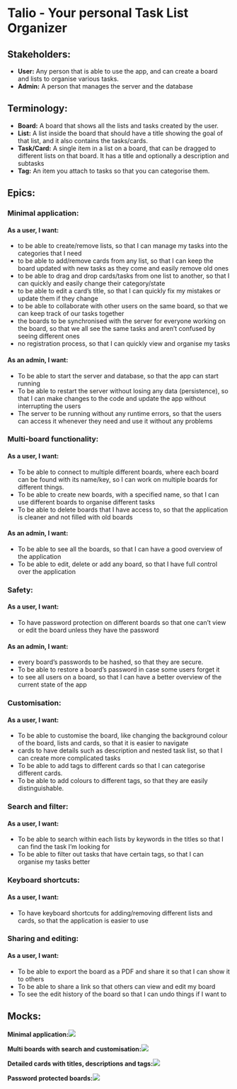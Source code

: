 # Talio - Your personal Task List Organizer

## Stakeholders:

-   **User:** Any person that is able to use the app, and can create a board and lists to organise various tasks.
-   **Admin:** A person that manages the server and the database

## Terminology:

-   **Board:** A board that shows all the lists and tasks created by the user. 
-   **List:** A list inside the board that should have a title showing the goal of that list, and it also contains the tasks/cards. 
-   **Task/Card:** A single item in a list on a board, that can be dragged to different lists on that board. It has a title and optionally a description and subtasks
-   **Tag:** An item you attach to tasks so that you can categorise them.

## Epics:

### Minimal application:

#### As a user, I want:

-   to be able to create/remove lists, so that I can manage my tasks into the categories that I need
-   to be able to add/remove cards from any list, so that I can keep the board updated with new tasks as they come and easily remove old ones
-   to be able to drag and drop cards/tasks from one list to another, so that I can quickly and easily change their category/state
-   to be able to edit a card’s title, so that I can quickly fix my mistakes or update them if they change
-   to be able to collaborate with other users on the same board, so that we can keep track of our tasks together
-   the boards to be synchronised with the server for everyone working on the board, so that we all see the same tasks and aren’t confused by seeing different ones
-   no registration process, so that I can quickly view and organise my tasks

#### As an admin, I want:

-   To be able to start the server and database, so that the app can start running
-   To be able to restart the server without losing any data (persistence), so that I can make changes to the code and update the app without interrupting the users
-   The server to be running without any runtime errors, so that the users can access it whenever they need and use it without any problems


### Multi-board functionality:

#### As a user, I want:

-   To be able to connect to multiple different boards, where each board can be found with its name/key, so I can work on multiple boards for different things.
-   To be able to create new boards, with a specified name, so that I can use different boards to organise different tasks
-   To be able to delete boards that I have access to, so that the application is cleaner and not filled with old boards

#### As an admin, I want:

-   To be able to see all the boards, so that I can have a good overview of the application
-   To be able to edit, delete or add any board, so that I have full control over the application

  
### Safety:

#### As a user, I want:

-   To have password protection on different boards so that one can’t view or edit the board unless they have the password

#### As an admin, I want:

-   every board’s passwords to be hashed, so that they are secure.
-   To be able to restore a board’s password in case some users forget it
-   to see all users on a board, so that I can have a better overview of the current state of the app

  
### Customisation: 

#### As a user, I want:

-   To be able to customise the board, like changing the background colour of the board, lists and cards, so that it is easier to navigate
-   cards to have details such as description and nested task list, so that I can create more complicated tasks
-   To be able to add tags to different cards so that I can categorise different cards.
-   To be able to add colours to different tags, so that they are easily distinguishable.

  

### Search and filter:

#### As a user, I want:

-   To be able to search within each lists by keywords in the titles so that I can find the task I’m looking for
-   To be able to filter out tasks that have certain tags, so that I can organise my tasks better


### Keyboard shortcuts:

#### As a user, I want:

-   To have keyboard shortcuts for adding/removing different lists and cards, so that the application is easier to use

### Sharing and editing:

#### As a user, I want:

-   To be able to export the board as a PDF and share it so that I can show it to others 
-   To be able to share a link so that others can view and edit my board
-   To see the edit history of the board so that I can undo things if I want to 
  

## Mocks:


**Minimal application:**![](https://lh3.googleusercontent.com/NScC_WxjAJKN1tyzsahjyyQE7gDgWdfgnXR88Z7gIiuLYhJ2NB7hlYmAS-uly089N8lr7Av292XRveHZF3prSgx7d6c1u89375jY_t7qdoDmWv-Y8boi2NbzzovHTeP97LgbDdhrHdPo6sjN50P3oGI)

  

**Multi boards with search and customisation:![](https://lh6.googleusercontent.com/_dXZhd9889m6QEX4KxJqfvosNhMAD63Zyo0KSQDt5JDzKSfiyLIEVDHTC_NrgYZ2ugau1dRJnO3sw1LkRwgmJqfETMwyAaMg7P6miT6qeKrQFreMYekv8xYVhOlcSx6PaTib-LoBjXZ8olgddQBT4wE)**

  

**Detailed cards with titles, descriptions and tags:**![](https://lh4.googleusercontent.com/m__317DJpbU7xwUHLrOfMsBBW0N2V-ZkFR7iQl_xGauBqLGetw2qYYhUO4GJ6htS1-zPwMHGrRDURkhgI0eewdOXmnvNeU5OkUOxeXjleeBcT2KfgS_i0FEJPdStroEljyTA6dIJ6m3Es7O1ciLvipU)

  

**Password protected boards:**![](https://lh5.googleusercontent.com/Y__K_0CzodfkLhNU7j5wULmBkebJEgncgECWi6hjTst9LtQt66fL6u3TGq2nQhD-YLSh7EfKyO-1EjEKgnYQPFS6yh_5Oorjxv2pTopBeCSOIpEJ6Q03yCeqy0GCRLPHe4mlFiY0L9k9IP_lUBTAZCY)

